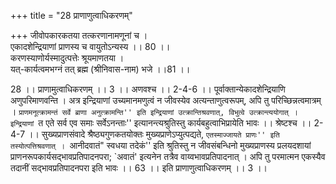 +++
title = "28 प्राणाणुत्वाधिकरणम्"

+++
जीवोपकारकतया तत्करणानामणूनां च ।  
एकादशेन्द्रियाणां प्राणस्य च वायुतोऽन्यस्य ।। 80 ।।  
करणस्याणोर्यस्मादुत्पत्तेः श्रूयमाणतया ।  
यत्-कार्यत्वमभग्नं तत् ब्रह्म (श्रीनिवास-नाम) भजे ।।81 ।।  
  
28 ।। प्राणामुत्वाधिकरणम् ।। 3 ।। अणवश्च ।। 2-4-6 ।। पूर्वाक्तान्येकादशेन्द्रियाणि अणुपरिमाणवन्ति । अत्र इन्द्रियाणां उच्यमानमणुत्वं न जीवस्येव अत्यन्ताणुत्वरूपम्, अपि तु परिच्छिन्नत्वमात्रम् । ``प्राणमनूत्क्रामन्तं सर्वे ब्राणा अनुत्क्रामन्ति'' इति इन्द्रियाणां उत्क्रान्तिश्रवणात्, विभुत्वे उत्क्रान्त्ययोगात् । इन्द्रियाणां ``त एते सर्व एव समाः सर्वेऽनन्ताः'' इत्यानन्त्यश्रुतिस्तु कार्यबहुत्वाभिप्रायेति भावः ।। श्रेष्टश्च ।। 2-4-7 ।। सुख्यप्राणसंवादे श्रैष्ठ्यगुणकतयोक्तः मुख्यप्राणेऽप्युत्पद्यते, ``एतस्माज्जायते प्राणः'' इति तस्योत्पत्तिश्रवणात् । ``आनीदवातं" स्वधया तदेकं'' इति श्रुतिस्तु न जीवसंबन्धिनो मुख्यप्राणस्य प्रलयदशायां प्राणनरूपकार्यसद्भावप्रतिपादनपरा; `अवातं' इत्यनेन तत्रैव वाय्वभावप्रतिपादनात् । अपि तु परमात्मन एकस्यैव तदानीं सद्भावप्रतिपादनपरा इति भावः ।। 63 ।। इति प्राणाणुत्वाधिकरणम् ।। 3 ।।
